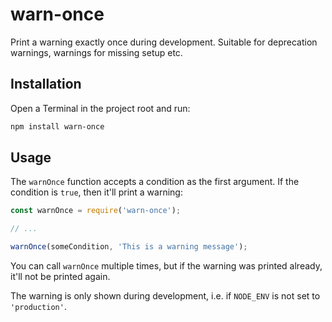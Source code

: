 # warn-once

Print a warning exactly once during development. Suitable for deprecation warnings, warnings for missing setup etc.

## Installation

Open a Terminal in the project root and run:

```sh
npm install warn-once
```

## Usage

The `warnOnce` function accepts a condition as the first argument. If the condition is `true`, then it'll print a warning:

```js
const warnOnce = require('warn-once');

// ...

warnOnce(someCondition, 'This is a warning message');
```

You can call `warnOnce` multiple times, but if the warning was printed already, it'll not be printed again.

The warning is only shown during development, i.e. if `NODE_ENV` is not set to `'production'`.

